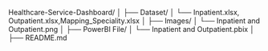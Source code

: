 Healthcare-Service-Dashboard/
│
├── Dataset/
│   └── Inpatient.xlsx, Outpatient.xlsx,Mapping_Speciality.xlsx
│
├── Images/
│   └── Inpatient and Outpatient.png
│
├── PowerBI File/
│   └── Inpatient and Outpatient.pbix
│
├── README.md  
